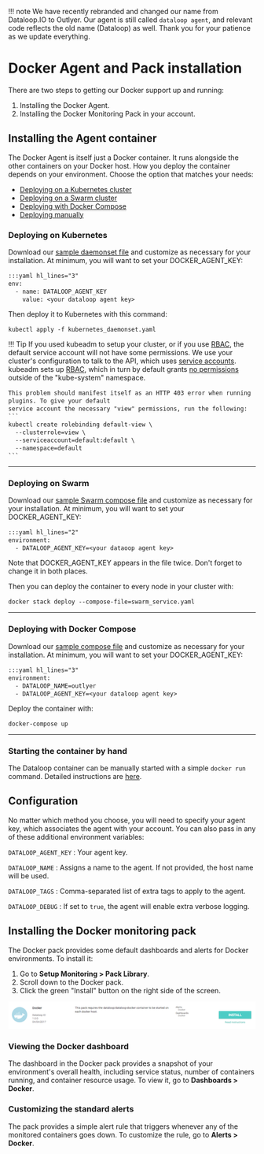 !!! note
    We have recently rebranded and changed our name from Dataloop.IO to Outlyer. Our agent is still called `dataloop agent`, and relevant code reflects the old name (Dataloop) as well. Thank you for your patience as we update everything.

Docker Agent and Pack installation
==================================

There are two steps to getting our Docker support up and running:

  1. Installing the Docker Agent.
  2. Installing the Docker Monitoring Pack in your account.

## Installing the Agent container

The Docker Agent is itself just a Docker container. It runs alongside the other
containers on your Docker host. How you deploy the container depends on your
environment. Choose the option that matches your needs:

 * [Deploying on a Kubernetes cluster](#deploying-on-kubernetes)
 * [Deploying on a Swarm cluster](#deploying-on-swarm)
 * [Deploying with Docker Compose](#deploying-with-docker-compose)
 * [Deploying manually](#manually-starting-the-container)

### Deploying on Kubernetes

Download our [sample daemonset file][1] and customize as necessary for your
installation. At minimum, you will want to set your DOCKER_AGENT_KEY:

    :::yaml hl_lines="3"
    env:
      - name: DATALOOP_AGENT_KEY
        value: <your dataloop agent key>

Then deploy it to Kubernetes with this command:

    kubectl apply -f kubernetes_daemonset.yaml

!!! Tip
    If you used kubeadm to setup your cluster, or if you use [RBAC](https://kubernetes.io/docs/admin/authorization/rbac/), 
    the default service account will not have some permissions. We use your cluster's configuration to talk to
    the API, which uses [service accounts](https://kubernetes.io/docs/admin/service-accounts-admin/).
    kubeadm sets up [RBAC](https://kubernetes.io/docs/admin/authorization/rbac/),
    which in turn by default grants [no permissions](https://kubernetes.io/docs/admin/authorization/rbac/#service-account-permissions)
    outside of the "kube-system" namespace.

    This problem should manifest itself as an HTTP 403 error when running plugins. To give your default
    service account the necessary "view" permissions, run the following:
    ```
    kubectl create rolebinding default-view \
      --clusterrole=view \
      --serviceaccount=default:default \
      --namespace=default
    ```

- - -

### Deploying on Swarm

Download our [sample Swarm compose file][2] and customize as necessary for your
installation. At minimum, you will want to set your DOCKER_AGENT_KEY:

    :::yaml hl_lines="2"
    environment:
      - DATALOOP_AGENT_KEY=<your dataoop agent key>

Note that DOCKER_AGENT_KEY appears in the file twice. Don't forget to change it
in both places.

Then you can deploy the container to every node in your cluster with:

    docker stack deploy --compose-file=swarm_service.yaml

- - -

### Deploying with Docker Compose

Download our [sample compose file][3] and customize as necessary for your
installation. At minimum, you will want to set your DOCKER_AGENT_KEY:

    :::yaml hl_lines="3"
    environment:
      - DATALOOP_NAME=outlyer
      - DATALOOP_AGENT_KEY=<your dataloop agent key>

Deploy the container with:

    docker-compose up

- - -

### Starting the container by hand

The Dataloop container can be manually started with a simple `docker run`
command. Detailed instructions are [here](/agent/installation_docker.md).


## Configuration

No matter which method you choose, you will need to specify your agent key,
which associates the agent with your account. You can also pass in any of
these additional environment variables:

`DATALOOP_AGENT_KEY`
: Your agent key.

`DATALOOP_NAME`
: Assigns a name to the agent. If not provided, the host name will be used.

`DATALOOP_TAGS`
: Comma-separated list of extra tags to apply to the agent.

`DATALOOP_DEBUG`
: If set to `true`, the agent will enable extra verbose logging.


## Installing the Docker monitoring pack

The Docker pack provides some default dashboards and alerts for Docker
environments. To install it:

 1. Go to **Setup Monitoring > Pack Library**.
 2. Scroll down to the Docker pack.
 3. Click the green "Install" button on the right side of the screen.

![Docker pack][4]

### Viewing the Docker dashboard

The dashboard in the Docker pack provides a snapshot of your environment's
overall health, including service status, number of containers running, and
container resource usage. To view it, go to **Dashboards > Docker**.

### Customizing the standard alerts

The pack provides a simple alert rule that triggers whenever any of the
monitored containers goes down. To customize the rule, go to
**Alerts > Docker**.

[1]: https://raw.githubusercontent.com/outlyerapp/docker-alpine/master/agent/kubernetes_daemonset.yaml
[2]: https://raw.githubusercontent.com/outlyerapp/docker-alpine/master/agent/swarm_service.yaml
[3]: https://raw.githubusercontent.com/outlyerapp/docker-alpine/master/agent/docker-compose.yaml
[4]: /img/docker_pack.png
